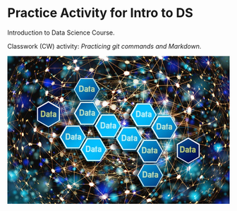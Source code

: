 # Practice Activity for Intro to DS
Introduction to Data Science Course. 

Classwork (CW) activity: _Practicing git commands and Markdown._

![](dataNetwork.jpg)


